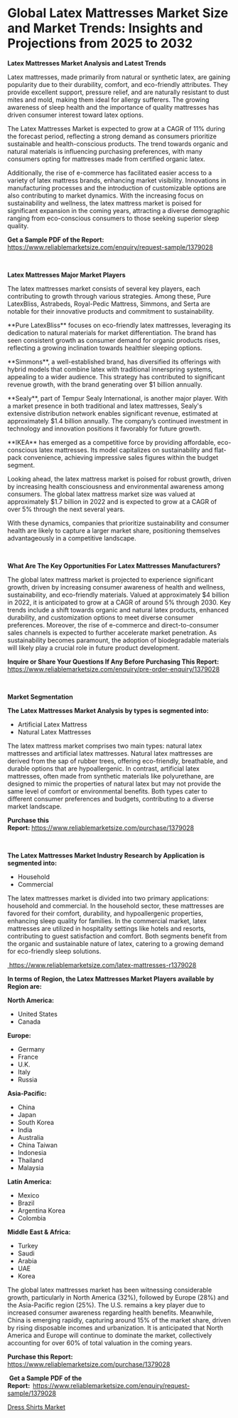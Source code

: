 <p><h1>Global Latex Mattresses Market Size and Market Trends: Insights and Projections from 2025 to 2032</h1></p><p><strong>Latex Mattresses Market Analysis and Latest Trends</strong></p>
<p><p>Latex mattresses, made primarily from natural or synthetic latex, are gaining popularity due to their durability, comfort, and eco-friendly attributes. They provide excellent support, pressure relief, and are naturally resistant to dust mites and mold, making them ideal for allergy sufferers. The growing awareness of sleep health and the importance of quality mattresses has driven consumer interest toward latex options.</p><p>The Latex Mattresses Market is expected to grow at a CAGR of 11% during the forecast period, reflecting a strong demand as consumers prioritize sustainable and health-conscious products. The trend towards organic and natural materials is influencing purchasing preferences, with many consumers opting for mattresses made from certified organic latex.</p><p>Additionally, the rise of e-commerce has facilitated easier access to a variety of latex mattress brands, enhancing market visibility. Innovations in manufacturing processes and the introduction of customizable options are also contributing to market dynamics. With the increasing focus on sustainability and wellness, the latex mattress market is poised for significant expansion in the coming years, attracting a diverse demographic ranging from eco-conscious consumers to those seeking superior sleep quality.</p></p>
<p><strong>Get a Sample PDF of the Report:&nbsp;</strong> <a href="https://www.reliablemarketsize.com/enquiry/request-sample/1379028?utm_campaign=1879&utm_medium=2&utm_source=Github&utm_content=ia&utm_term=05022025&utm_id=latex-mattresses">https://www.reliablemarketsize.com/enquiry/request-sample/1379028</a></p>
<p>&nbsp;</p>
<p><strong>Latex Mattresses Major Market Players</strong></p>
<p><p>The latex mattresses market consists of several key players, each contributing to growth through various strategies. Among these, Pure LatexBliss, Astrabeds, Royal-Pedic Mattress, Simmons, and Serta are notable for their innovative products and commitment to sustainability.</p><p>**Pure LatexBliss** focuses on eco-friendly latex mattresses, leveraging its dedication to natural materials for market differentiation. The brand has seen consistent growth as consumer demand for organic products rises, reflecting a growing inclination towards healthier sleeping options.</p><p>**Simmons**, a well-established brand, has diversified its offerings with hybrid models that combine latex with traditional innerspring systems, appealing to a wider audience. This strategy has contributed to significant revenue growth, with the brand generating over $1 billion annually.</p><p>**Sealy**, part of Tempur Sealy International, is another major player. With a market presence in both traditional and latex mattresses, Sealy's extensive distribution network enables significant revenue, estimated at approximately $1.4 billion annually. The company’s continued investment in technology and innovation positions it favorably for future growth.</p><p>**IKEA** has emerged as a competitive force by providing affordable, eco-conscious latex mattresses. Its model capitalizes on sustainability and flat-pack convenience, achieving impressive sales figures within the budget segment.</p><p>Looking ahead, the latex mattress market is poised for robust growth, driven by increasing health consciousness and environmental awareness among consumers. The global latex mattress market size was valued at approximately $1.7 billion in 2022 and is expected to grow at a CAGR of over 5% through the next several years.</p><p>With these dynamics, companies that prioritize sustainability and consumer health are likely to capture a larger market share, positioning themselves advantageously in a competitive landscape.</p></p>
<p>&nbsp;</p>
<p><strong>What Are The Key Opportunities For Latex Mattresses Manufacturers?</strong></p>
<p><p>The global latex mattress market is projected to experience significant growth, driven by increasing consumer awareness of health and wellness, sustainability, and eco-friendly materials. Valued at approximately $4 billion in 2022, it is anticipated to grow at a CAGR of around 5% through 2030. Key trends include a shift towards organic and natural latex products, enhanced durability, and customization options to meet diverse consumer preferences. Moreover, the rise of e-commerce and direct-to-consumer sales channels is expected to further accelerate market penetration. As sustainability becomes paramount, the adoption of biodegradable materials will likely play a crucial role in future product development.</p></p>
<p><strong>Inquire or Share Your Questions If Any Before Purchasing This Report:</strong> <a href="https://www.reliablemarketsize.com/enquiry/pre-order-enquiry/1379028?utm_campaign=1879&utm_medium=2&utm_source=Github&utm_content=ia&utm_term=05022025&utm_id=latex-mattresses">https://www.reliablemarketsize.com/enquiry/pre-order-enquiry/1379028</a></p>
<p>&nbsp;</p>
<p><strong>Market Segmentation</strong></p>
<p><strong>The Latex Mattresses Market Analysis by types is segmented into:</strong></p>
<p><ul><li>Artificial Latex Mattress</li><li>Natural Latex Mattresses</li></ul></p>
<p><p>The latex mattress market comprises two main types: natural latex mattresses and artificial latex mattresses. Natural latex mattresses are derived from the sap of rubber trees, offering eco-friendly, breathable, and durable options that are hypoallergenic. In contrast, artificial latex mattresses, often made from synthetic materials like polyurethane, are designed to mimic the properties of natural latex but may not provide the same level of comfort or environmental benefits. Both types cater to different consumer preferences and budgets, contributing to a diverse market landscape.</p></p>
<p><strong>Purchase this Report:&nbsp;</strong><a href="https://www.reliablemarketsize.com/purchase/1379028?utm_campaign=1879&utm_medium=2&utm_source=Github&utm_content=ia&utm_term=05022025&utm_id=latex-mattresses">https://www.reliablemarketsize.com/purchase/1379028</a></p>
<p>&nbsp;</p>
<p><strong>The Latex Mattresses Market Industry Research by Application is segmented into:</strong></p>
<p><ul><li>Household</li><li>Commercial</li></ul></p>
<p><p>The latex mattresses market is divided into two primary applications: household and commercial. In the household sector, these mattresses are favored for their comfort, durability, and hypoallergenic properties, enhancing sleep quality for families. In the commercial market, latex mattresses are utilized in hospitality settings like hotels and resorts, contributing to guest satisfaction and comfort. Both segments benefit from the organic and sustainable nature of latex, catering to a growing demand for eco-friendly sleep solutions.</p></p>
<p><a href="https://www.reliablemarketsize.com/latex-mattresses-r1379028?utm_campaign=1879&utm_medium=2&utm_source=Github&utm_content=ia&utm_term=05022025&utm_id=latex-mattresses">&nbsp;https://www.reliablemarketsize.com/latex-mattresses-r1379028</a></p>
<p><strong>In terms of Region, the Latex Mattresses Market Players available by Region are:</strong></p>
<p>
    <p> <strong> North America: </strong>
        <ul>
            <li>United States</li>
            <li>Canada</li>
        </ul>
        </p> 
    <p> <strong> Europe: </strong>
        <ul>
            <li>Germany</li>
            <li>France</li>
            <li>U.K.</li>
            <li>Italy</li>
            <li>Russia</li>
        </ul>
        </p> 
    <p> <strong> Asia-Pacific: </strong>
        <ul>
            <li>China</li>
            <li>Japan</li>
            <li>South Korea</li>
            <li>India</li>
            <li>Australia</li>
            <li>China Taiwan</li>
            <li>Indonesia</li>
            <li>Thailand</li>
            <li>Malaysia</li>
        </ul>
        </p> 
    <p> <strong> Latin America: </strong>
        <ul>
            <li>Mexico</li>
            <li>Brazil</li>
            <li>Argentina Korea</li>
            <li>Colombia</li>
        </ul>
        </p> 
    <p> <strong> Middle East & Africa: </strong>
        <ul>
            <li>Turkey</li>
            <li>Saudi</li>
            <li>Arabia</li>
            <li>UAE</li>
            <li>Korea</li>
        </ul>
    </p>
    </p>
<p><p>The global latex mattresses market has been witnessing considerable growth, particularly in North America (32%), followed by Europe (28%) and the Asia-Pacific region (25%). The U.S. remains a key player due to increased consumer awareness regarding health benefits. Meanwhile, China is emerging rapidly, capturing around 15% of the market share, driven by rising disposable incomes and urbanization. It is anticipated that North America and Europe will continue to dominate the market, collectively accounting for over 60% of total valuation in the coming years.</p></p>
<p><strong>Purchase this Report: </strong><a href="https://www.reliablemarketsize.com/purchase/1379028?utm_campaign=1879&utm_medium=2&utm_source=Github&utm_content=ia&utm_term=05022025&utm_id=latex-mattresses">https://www.reliablemarketsize.com/purchase/1379028</a></p>
<p>&nbsp;<strong>Get a Sample PDF of the Report:&nbsp;&nbsp;</strong><a href="https://www.reliablemarketsize.com/enquiry/request-sample/1379028?utm_campaign=1879&utm_medium=2&utm_source=Github&utm_content=ia&utm_term=05022025&utm_id=latex-mattresses">https://www.reliablemarketsize.com/enquiry/request-sample/1379028</a></p>
<p><strong></strong></p>
<p><p><a href="https://github.com/FassouRP/Market-Research-Report-List-7/blob/main/dress-shirts-market.md?utm_campaign=1879&utm_medium=2&utm_source=Github&utm_content=ia&utm_term=05022025&utm_id=latex-mattresses">Dress Shirts Market</a></p></p>